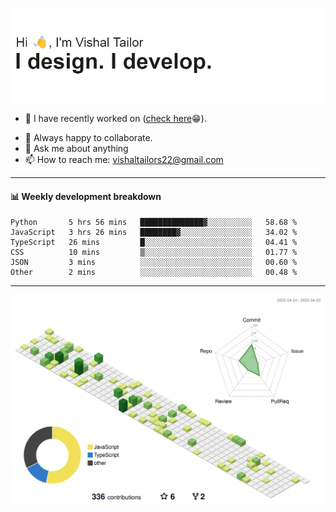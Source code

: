 ![Hi, I'm Vishal Tailor. I design. I develop.](https://github.com/vishaltailors/vishaltailors/blob/main/header.png?raw=true)

- 🔭 I have recently worked on ([check here](https://vishaltailor.com)😁).
<!-- - 🎦 Currently watching: JavaScript: The Hard Parts By Will Sentance. -->
- 👯 Always happy to collaborate.
- 💬 Ask me about anything
- 📫 How to reach me: <a href="mailto:vishaltailors22@gmail.com">vishaltailors22@gmail.com</a>

<hr /> 
<h4>📊 Weekly development breakdown</h4>
<!--START_SECTION:waka-->

```text
Python       5 hrs 56 mins   ██████████████▓░░░░░░░░░░   58.68 %
JavaScript   3 hrs 26 mins   ████████▓░░░░░░░░░░░░░░░░   34.02 %
TypeScript   26 mins         █░░░░░░░░░░░░░░░░░░░░░░░░   04.41 %
CSS          10 mins         ▒░░░░░░░░░░░░░░░░░░░░░░░░   01.77 %
JSON         3 mins          ░░░░░░░░░░░░░░░░░░░░░░░░░   00.60 %
Other        2 mins          ░░░░░░░░░░░░░░░░░░░░░░░░░   00.48 %
```

<!--END_SECTION:waka-->
<hr /> 

![](./profile-3d-contrib/profile-green-animate.svg)
